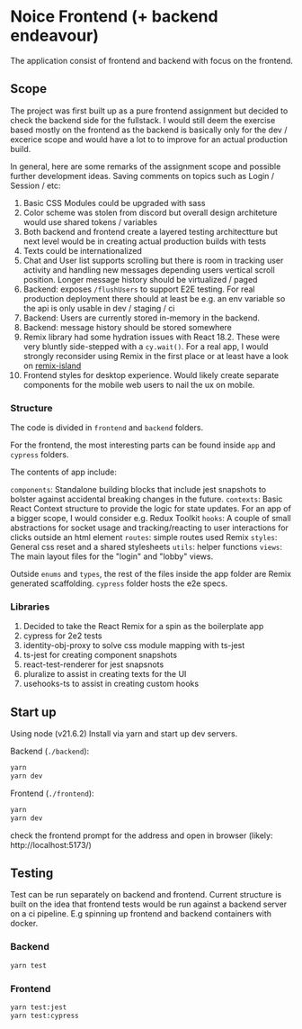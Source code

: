# Noice Frontend (+ backend endeavour)

The application consist of frontend and backend with focus on the frontend.

## Scope

The project was first built up as a pure frontend assignment but decided to check the backend side for the fullstack. I would still deem the exercise based mostly on the frontend as the backend is basically only for the dev / excerice scope and would have a lot to to improve for an actual production build.

In general, here are some remarks of the assignment scope and possible further development ideas. Saving comments on topics such as Login / Session / etc:

1. Basic CSS Modules could be upgraded with sass
2. Color scheme was stolen from discord but overall design architeture would use shared tokens / variables
3. Both backend and frontend create a layered testing architectture but next level would be in creating actual production builds with tests
4. Texts could be internationalized
5. Chat and User list supports scrolling but there is room in tracking user activity and handling new messages depending users vertical scroll position. Longer message history should be virtualized / paged
6. Backend: exposes `/flushUsers` to support E2E testing. For real production deployment there should at least be e.g. an env variable so the api is only usable in dev / staging / ci
7. Backend: Users are currently stored in-memory in the backend.
8. Backend: message history should be stored somewhere
9. Remix library had some hydration issues with React 18.2. These were very bluntly side-stepped with a `cy.wait()`. For a real app, I would strongly reconsider using Remix in the first place or at least have a look on [remix-island](https://github.com/Xiphe/remix-island)
10. Frontend styles for desktop experience. Would likely create separate components for the mobile web users to nail the ux on mobile.

### Structure

The code is divided in `frontend` and `backend` folders.

For the frontend, the most interesting parts can be found inside `app` and `cypress` folders.

The contents of app include:

`components`: Standalone building blocks that include jest snapshots to bolster against accidental breaking changes in the future.
`contexts`: Basic React Context structure to provide the logic for state updates. For an app of a bigger scope, I would consider e.g. Redux Toolkit
`hooks`: A couple of small abstractions for socket usage and tracking/reacting to user interactions for clicks outside an html element
`routes`: simple routes used Remix
`styles`: General css reset and a shared stylesheets
`utils`: helper functions
`views`: The main layout files for the "login" and "lobby" views.

Outside `enums` and `types`, the rest of the files inside the app folder are Remix generated scaffolding. `cypress` folder hosts the e2e specs.

### Libraries

1. Decided to take the React Remix for a spin as the boilerplate app
2. cypress for 2e2 tests
3. identity-obj-proxy to solve css module mapping with ts-jest
4. ts-jest for creating component snapshots
5. react-test-renderer for jest snapsnots
6. pluralize to assist in creating texts for the UI
7. usehooks-ts to assist in creating custom hooks

## Start up

Using node (v21.6.2)
Install via yarn and start up dev servers.

Backend (`./backend`):

```sh
yarn
yarn dev
```

Frontend (`./frontend`):

```sh
yarn
yarn dev
```

check the frontend prompt for the address and open in browser (likely: http://localhost:5173/)

## Testing

Test can be run separately on backend and frontend. Current structure is built on the idea that frontend tests would be run against a backend server on a ci pipeline. E.g spinning up frontend and backend containers with docker.

### Backend

```sh
yarn test
```

### Frontend

```sh
yarn test:jest
yarn test:cypress
```
